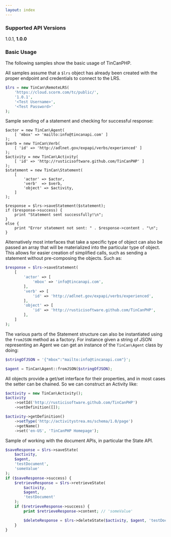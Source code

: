 ```yaml
---
layout: index
---
```


### Supported API Versions

1.0.1, **1.0.0**

### Basic Usage

The following samples show the basic usage of TinCanPHP.

All samples assume that a `$lrs` object has already been created with the proper endpoint and credentials to connect to the LRS.

```php
$lrs = new TinCan\RemoteLRS(
    'https://cloud.scorm.com/tc/public/',
    '1.0.1',
    '<Test Username>',
    '<Test Password>'
);
```

Sample sending of a statement and checking for successful response:

```
$actor = new TinCan\Agent(
    [ 'mbox' => 'mailto:info@tincanapi.com' ]
);
$verb = new TinCan\Verb(
    [ 'id' => 'http://adlnet.gov/expapi/verbs/experienced' ]
);
$activity = new TinCan\Activity(
    [ 'id' => 'http://rusticisoftware.github.com/TinCanPHP' ]
);
$statement = new TinCan\Statement(
    [
        'actor' => $actor,
        'verb'  => $verb,
        'object' => $activity,
    ]
);

$response = $lrs->saveStatement($statement);
if ($response->success) {
    print "Statement sent successfully!\n";
}
else {
    print "Error statement not sent: " . $response->content . "\n";
}
```

Alternatively most interfaces that take a specific type of object can also be passed an array that will be materialized into the particular type of object. This allows for easier creation of simplified calls, such as sending a statement without pre-composing the objects. Such as:

```php
$response = $lrs->saveStatement(
    [
        'actor' => [
            'mbox' => 'info@tincanapi.com',
        ],
        'verb' => [
            'id' => 'http://adlnet.gov/expapi/verbs/experienced',
        ],
        'object' => [
            'id' => 'http://rusticisoftware.github.com/TinCanPHP',
        ],
    ]
);
```

The various parts of the Statement structure can also be instantiated using the `fromJSON` method as a factory. For instance given a string of JSON representing an Agent we can get an instance of the `TinCan\Agent` class by doing:

```php
$stringOfJSON = '{"mbox":"mailto:info@tincanapi.com"}';

$agent = TinCan\Agent::fromJSON($stringOfJSON);
```

All objects provide a get/set interface for their properties, and in most cases the setter can be chained. So we can construct an Activity like:

```php
$activity = new TinCan\Activity();
$activity
    ->setId('http://rusticisoftware.github.com/TinCanPHP')
    ->setDefinition([]);

$activity->getDefinition()
    ->setType('http://activitystrea.ms/schema/1.0/page')
    ->getName()
    ->set('en-US', 'TinCanPHP Homepage');
```

Sample of working with the document APIs, in particular the State API.

```php
$saveResponse = $lrs->saveState(
    $activity,
    $agent,
    'testDocument',
    'someValue'
);
if ($saveResponse->success) {
    $retrieveResponse = $lrs->retrieveState(
        $activity,
        $agent,
        'testDocument'
    );
    if ($retrieveResponse->success) {
        print $retrieveResponse->content; // 'someValue'

        $deleteResponse = $lrs->deleteState($activity, $agent, 'testDocument');
    }
}
```

